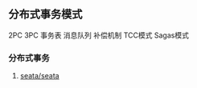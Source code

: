 

## 分布式事务模式
2PC
3PC
事务表
消息队列
补偿机制
TCC模式
Sagas模式


### 分布式事务
1. [seata/seata](https://github.com/seata/seata)



